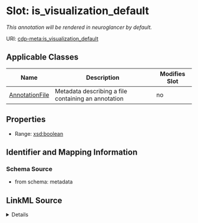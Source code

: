 

# Slot: is_visualization_default


_This annotation will be rendered in neuroglancer by default._



URI: [cdp-meta:is_visualization_default](metadatais_visualization_default)



<!-- no inheritance hierarchy -->





## Applicable Classes

| Name | Description | Modifies Slot |
| --- | --- | --- |
| [AnnotationFile](AnnotationFile.md) | Metadata describing a file containing an annotation |  no  |







## Properties

* Range: [xsd:boolean](http://www.w3.org/2001/XMLSchema#boolean)





## Identifier and Mapping Information







### Schema Source


* from schema: metadata




## LinkML Source

<details>
```yaml
name: is_visualization_default
description: This annotation will be rendered in neuroglancer by default.
from_schema: metadata
exact_mappings:
- cdp-common:annotation_file_is_visualization_default
rank: 1000
alias: is_visualization_default
owner: AnnotationFile
domain_of:
- AnnotationFile
range: boolean
inlined: true
inlined_as_list: true

```
</details>